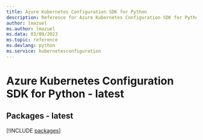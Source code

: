```yaml
---
title: Azure Kubernetes Configuration SDK for Python
description: Reference for Azure Kubernetes Configuration SDK for Python
author: lmazuel
ms.author: lmazuel
ms.data: 03/09/2023
ms.topic: reference
ms.devlang: python
ms.service: kubernetesconfiguration
---
```

# Azure Kubernetes Configuration SDK for Python - latest
## Packages - latest
[!INCLUDE [packages](kubernetes-configuration-index.md)]
